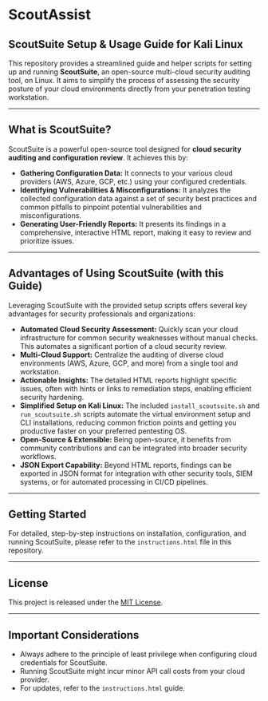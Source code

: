# ScoutAssist 
## ScoutSuite Setup & Usage Guide for Kali Linux

This repository provides a streamlined guide and helper scripts for setting up and running **ScoutSuite**, an open-source multi-cloud security auditing tool, on Linux. It aims to simplify the process of assessing the security posture of your cloud environments directly from your penetration testing workstation.

---

## What is ScoutSuite?

ScoutSuite is a powerful open-source tool designed for **cloud security auditing and configuration review**. It achieves this by:
* **Gathering Configuration Data:** It connects to your various cloud providers (AWS, Azure, GCP, etc.) using your configured credentials.
* **Identifying Vulnerabilities & Misconfigurations:** It analyzes the collected configuration data against a set of security best practices and common pitfalls to pinpoint potential vulnerabilities and misconfigurations.
* **Generating User-Friendly Reports:** It presents its findings in a comprehensive, interactive HTML report, making it easy to review and prioritize issues.

---

## Advantages of Using ScoutSuite (with this Guide)

Leveraging ScoutSuite with the provided setup scripts offers several key advantages for security professionals and organizations:

* **Automated Cloud Security Assessment:** Quickly scan your cloud infrastructure for common security weaknesses without manual checks. This automates a significant portion of a cloud security review.
* **Multi-Cloud Support:** Centralize the auditing of diverse cloud environments (AWS, Azure, GCP, and more) from a single tool and workstation.
* **Actionable Insights:** The detailed HTML reports highlight specific issues, often with hints or links to remediation steps, enabling efficient security hardening.
* **Simplified Setup on Kali Linux:** The included `install_scoutsuite.sh` and `run_scoutsuite.sh` scripts automate the virtual environment setup and CLI installations, reducing common friction points and getting you productive faster on your preferred pentesting OS.
* **Open-Source & Extensible:** Being open-source, it benefits from community contributions and can be integrated into broader security workflows.
* **JSON Export Capability:** Beyond HTML reports, findings can be exported in JSON format for integration with other security tools, SIEM systems, or for automated processing in CI/CD pipelines.

---

## Getting Started

For detailed, step-by-step instructions on installation, configuration, and running ScoutSuite, please refer to the `instructions.html` file in this repository.

---

## License

This project is released under the [MIT License](LICENSE).

---

## Important Considerations

* Always adhere to the principle of least privilege when configuring cloud credentials for ScoutSuite.
* Running ScoutSuite might incur minor API call costs from your cloud provider.
* For updates, refer to the `instructions.html` guide.
